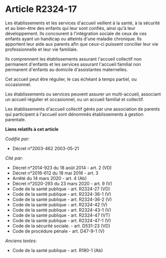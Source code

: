 # Article R2324-17

Les établissements et les services d'accueil veillent à la santé, à la sécurité et au bien-être des enfants qui leur sont
confiés, ainsi qu'à leur développement. Ils concourent à l'intégration sociale de ceux de ces enfants ayant un handicap ou
atteints d'une maladie chronique. Ils apportent leur aide aux parents afin que ceux-ci puissent concilier leur vie
professionnelle et leur vie familiale.

Ils comprennent les établissements assurant l'accueil collectif non permanent d'enfants et les services assurant l'accueil
familial non permanent d'enfants au domicile d'assistantes maternelles.

Cet accueil peut être régulier, le cas échéant à temps partiel, ou occasionnel.

Les établissements ou services peuvent assurer un multi-accueil, associant un accueil régulier et occasionnel, ou un accueil
familial et collectif.

Les établissements d'accueil collectif gérés par une association de parents qui participent à l'accueil sont dénommés
établissements à gestion parentale.

**Liens relatifs à cet article**

_Codifié par_:

  - Décret n°2003-462 2003-05-21

_Cité par_:

  - Décret n°2014-923 du 18 août 2014 - art. 2 (VD)
  - Décret n°2016-612 du 18 mai 2016 - art. 3
  - Arrêté du 14 mars 2020 - art. 4 (Ab)
  - Décret n°2020-293 du 23 mars 2020 - art. 9 (V)
  - Code de la santé publique - art. R2324-27 (VD)
  - Code de la santé publique - art. R2324-36-1 (V)
  - Code de la santé publique - art. R2324-36-2 (V)
  - Code de la santé publique - art. R2324-42 (V)
  - Code de la santé publique - art. R2324-43-1 (V)
  - Code de la santé publique - art. R2324-47 (VT)
  - Code de la santé publique - art. R2324-47-1 (V)
  - Code de la sécurité sociale. - art. D531-23 (VD)
  - Code de procédure pénale - art. D47-9-1 (V)

_Anciens textes_:

  - Code de la santé publique - art. R180-1 (Ab)
